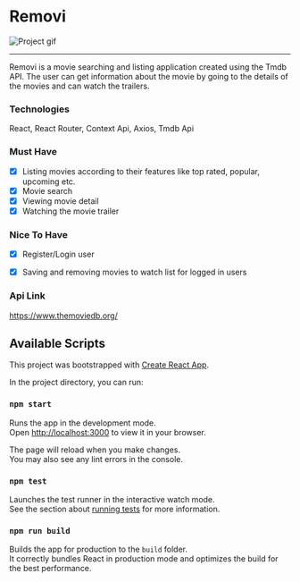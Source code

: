 # Removi

![Project gif](./src/assets/removi.gif)

---
Removi is a movie searching and listing application created using the Tmdb API. The user can get information about the movie by going to the details of the movies and can watch the trailers.

### Technologies

React, React Router, Context Api, Axios, Tmdb Api

### Must Have

- [x] Listing movies according to their features like top rated, popular, upcoming etc.
- [x] Movie search
- [x] Viewing movie detail
- [x] Watching the movie trailer

### Nice To Have

- [x] Register/Login user
- [x] Saving and removing movies to watch list for logged in users


### Api Link

https://www.themoviedb.org/

## Available Scripts

This project was bootstrapped with [Create React App](https://github.com/facebook/create-react-app).

In the project directory, you can run:

### `npm start`

Runs the app in the development mode.\
Open [http://localhost:3000](http://localhost:3000) to view it in your browser.

The page will reload when you make changes.\
You may also see any lint errors in the console.

### `npm test`

Launches the test runner in the interactive watch mode.\
See the section about [running tests](https://facebook.github.io/create-react-app/docs/running-tests) for more information.

### `npm run build`

Builds the app for production to the `build` folder.\
It correctly bundles React in production mode and optimizes the build for the best performance.
